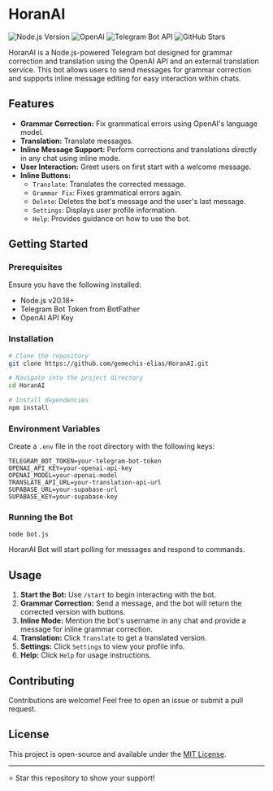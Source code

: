 # HoranAI

![Node.js Version](https://img.shields.io/badge/Node.js-20.18-green)
![OpenAI](https://img.shields.io/badge/OpenAI-4.77-orange)
![Telegram Bot API](https://img.shields.io/badge/Telegram_Bot_API-latest-blue)
![GitHub Stars](https://img.shields.io/github/stars/gemechis-elias/HoranAI?style=social)

HoranAI is a Node.js-powered Telegram bot designed for grammar correction and translation using the OpenAI API and an external translation service. This bot allows users to send messages for grammar correction and supports inline message editing for easy interaction within chats.

## Features

- **Grammar Correction:** Fix grammatical errors using OpenAI's language model.
- **Translation:** Translate messages.
- **Inline Message Support:** Perform corrections and translations directly in any chat using inline mode.
- **User Interaction:** Greet users on first start with a welcome message.
- **Inline Buttons:**
  - `Translate`: Translates the corrected message.
  - `Grammar Fix`: Fixes grammatical errors again.
  - `Delete`: Deletes the bot's message and the user's last message.
  - `Settings`: Displays user profile information.
  - `Help`: Provides guidance on how to use the bot.

## Getting Started

### Prerequisites
Ensure you have the following installed:
- Node.js v20.18+
- Telegram Bot Token from BotFather
- OpenAI API Key

### Installation
```bash
# Clone the repository
git clone https://github.com/gemechis-elias/HoranAI.git

# Navigate into the project directory
cd HoranAI

# Install dependencies
npm install
```

### Environment Variables
Create a `.env` file in the root directory with the following keys:
```plaintext
TELEGRAM_BOT_TOKEN=your-telegram-bot-token
OPENAI_API_KEY=your-openai-api-key
OPENAI_MODEL=your-openai-model
TRANSLATE_API_URL=your-translation-api-url
SUPABASE_URL=your-supabase-url
SUPABASE_KEY=your-supabase-key
```

### Running the Bot
```bash
node bot.js
```
HoranAI Bot will start polling for messages and respond to commands.

## Usage
1. **Start the Bot:** Use `/start` to begin interacting with the bot.
2. **Grammar Correction:** Send a message, and the bot will return the corrected version with buttons.
3. **Inline Mode:** Mention the bot's username in any chat and provide a message for inline grammar correction.
4. **Translation:** Click `Translate` to get a translated version.
5. **Settings:** Click `Settings` to view your profile info.
6. **Help:** Click `Help` for usage instructions.

## Contributing
Contributions are welcome! Feel free to open an issue or submit a pull request.

## License
This project is open-source and available under the [MIT License](LICENSE).

---

⭐️ Star this repository to show your support!

